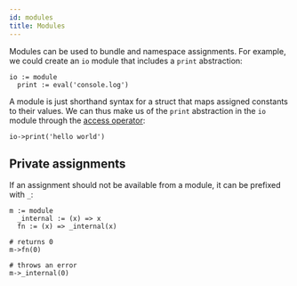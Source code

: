 ```yaml
---
id: modules
title: Modules
---
```


Modules can be used to bundle and namespace assignments. For example, we could create an `io` module that includes a `print` abstraction:

```tn
io := module
  print := eval('console.log')
```

A module is just shorthand syntax for a struct that maps assigned constants to their values. We can thus make us of the `print` abstraction in the `io` module through the [access operator](data_structures.md#access-operator):

```tn
io->print('hello world')
```

## Private assignments

If an assignment should not be available from a module, it can be prefixed with `_`:

```tn
m := module
  _internal := (x) => x
  fn := (x) => _internal(x)

# returns 0
m->fn(0)

# throws an error
m->_internal(0)
```
